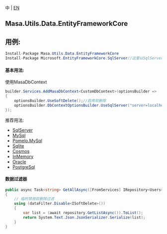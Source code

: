 中 | [EN](README.md)

## Masa.Utils.Data.EntityFrameworkCore

## 用例:

```c#
Install-Package Masa.Utils.Data.EntityFrameworkCore
Install-Package Microsoft.EntityFrameworkCore.SqlServer//这里以SqlServer举例
```

#### 基本用法:

使用MasaDbContext

``` C#
builder.Services.AddMasaDbContext<CustomDbContext>(optionsBuilder =>
{
    optionsBuilder.UseSoftDelete();//启用软删除
    optionsBuilder.DbContextOptionsBuilder.UseSqlServer("server=localhost;uid=sa;pwd=P@ssw0rd;database=identity");
});
```

推荐用法:

- [SqlServer](../Masa.Utils.Data.EntityFrameworkCore.SqlServer/README.zh-CN.md)
- [MySql](../Masa.Utils.Data.EntityFrameworkCore.MySql/README.zh-CN.md)
- [Pomelo.MySql](../Masa.Utils.Data.EntityFrameworkCore.Pomelo.MySql/README.zh-CN.md)
- [Sqlite](../Masa.Utils.Data.EntityFrameworkCore.Sqlite/README.zh-CN.md)
- [Cosmos](../Masa.Utils.Data.EntityFrameworkCore.Cosmos/README.zh-CN.md)
- [InMemory](../Masa.Utils.Data.EntityFrameworkCore.InMemory/README.zh-CN.md)
- [Oracle](../Masa.Utils.Data.EntityFrameworkCore.Oracle/README.zh-CN.md)
- [PostgreSql](../Masa.Utils.Data.EntityFrameworkCore.PostgreSql/README.zh-CN.md)

#### 数据过滤器

``` C#
public async Task<string> GetAllAsync([FromServices] IRepository<Users> repository, [FromServices] IDataFilter dataFilter)
{
    // 临时禁用软删除过滤
    using (dataFilter.Disable<ISoftDelete>())
    {
        var list = (await repository.GetListAsync()).ToList();
        return System.Text.Json.JsonSerializer.Serialize(list);
    }
}
```